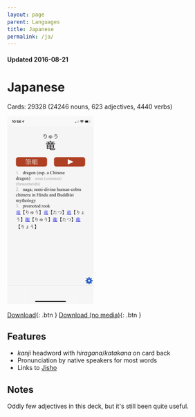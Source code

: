 ```yaml
---
layout: page
parent: Languages
title: Japanese
permalink: /ja/
---
```


#### Updated 2016-08-21
# Japanese

Cards: 29328 (24246 nouns, 623 adjectives, 4440 verbs)

<img width="200" src="/assets/IMG_5965.PNG"/>

[Download](http://example.com/){: .btn }
[Download (no media)](http://example.com/){: .btn }

## Features

* _kanji_ headword with _hiragana_/_katakana_ on card back
* Pronunciation by native speakers for most words
* Links to [Jisho](http://jisho.org/)

## Notes

Oddly few adjectives in this deck, but it's still been quite useful.
